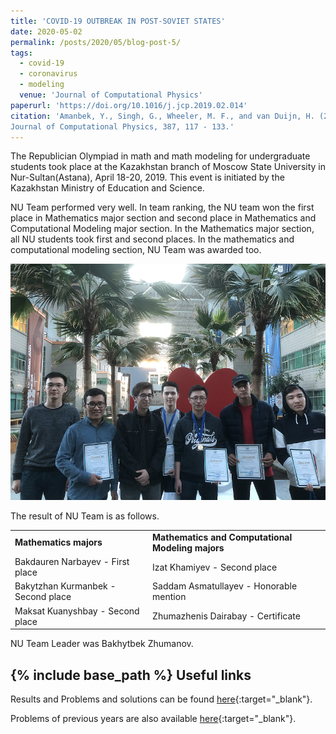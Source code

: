 ```yaml
---
title: 'COVID-19 OUTBREAK IN POST-SOVIET STATES'
date: 2020-05-02
permalink: /posts/2020/05/blog-post-5/
tags:
  - covid-19
  - coronavirus
  - modeling
  venue: 'Journal of Computational Physics'
paperurl: 'https://doi.org/10.1016/j.jcp.2019.02.014'
citation: 'Amanbek, Y., Singh, G., Wheeler, M. F., and van Duijn, H. (2019). "Adaptive Numerical Homogenization for Upscaling Single Phase Flow and Transport".
Journal of Computational Physics, 387, 117 - 133.'
---
```


 The Republician Olympiad in math and math modeling for undergraduate students took place 
 at the Kazakhstan branch of Moscow State University in Nur-Sultan(Astana), April 18-20, 2019. This event is initiated by the Kazakhstan Ministry of Education and Science.
 
NU Team performed very well. In team ranking, the NU team won the first place in Mathematics major section and
 second place in Mathematics and Computational Modeling major section. In the Mathematics major section, all NU students took first and second places. In the mathematics and computational modeling section, NU Team was awarded too. 

![alt text](/files/posts/Rep_Olympiad/Group_photo.png "NU Math Team")

The result of NU Team is as follows.

<table border="0">
 <tr>
    <td><b style="font-size:14px">Mathematics majors</b></td>
    <td><b style="font-size:14px">Mathematics and Computational Modeling majors</b></td>
 </tr>
 <tr>
    <td> Bakdauren Narbayev - First place </td>
    <td> Izat Khamiyev - Second place </td>
 </tr>
  <tr>
    <td> Bakytzhan Kurmanbek - Second place</td>
    <td> Saddam Asmatullayev  - Honorable mention </td>
 </tr>
  <tr>
    <td> Maksat  Kuanyshbay - Second place</td>
    <td> Zhumazhenis Dairabay  - Certificate </td>
 </tr>
 
</table>

NU Team Leader was Bakhytbek Zhumanov.
 

 
	 
{% include base_path %}
Useful links
-------

Results and Problems and solutions can be found [here](https://vk.com/aperture_time){:target="_blank"}.

Problems of previous years are also available [here](http://mymath.info/math/index.php?olymp=republic){:target="_blank"}.
